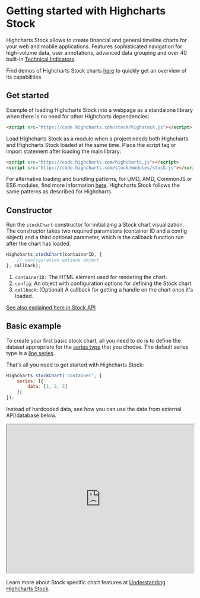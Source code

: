 Getting started with Highcharts Stock
===

Highcharts Stock allows to create financial and general timeline charts for your web and mobile applications. Features sophisticated navigation for high-volume data, user annotations, advanced data grouping and over 40 built-in [Technical Indicators](https://www.highcharts.com/docs/stock/technical-indicator-series).

Find demos of Highcharts Stock charts [here](https://highcharts.com/stock/demo) to quickly get an overview of its capabilities.

Get started
-----------

Example of loading Highcharts Stock into a webpage as a standalone library when there is no need for other Highcharts dependencies:

```html
<script src="https://code.highcharts.com/stock/highstock.js"></script>
```
Load Highcharts Stock as a module when a project needs both Highcharts and Highcharts Stock loaded at the same time. Place the script tag or import statement after loading the main library:

```html
<script src="https://code.highcharts.com/highcharts.js"></script>
<script src="https://code.highcharts.com/stock/modules/stock.js"></script>
```
For alternative loading and bundling patterns, for UMD, AMD, CommonJS or ES6 modules, find more information [here](https://github.com/highcharts/highcharts/blob/main/readme.md). Highcharts Stock follows the same patterns as described for Highcharts.

Constructor
-----------

Run the `stockChart` constructor for initializing a Stock chart visualization. The constructor takes two required parameters (container ID and a config object) and a third optional parameter, which is the callback function run after the chart has loaded.

```js
Highcharts.stockChart(containerID, {
    // configuration options object
}, callback);
```

1.  `containerID:` The HTML element used for rendering the chart.
2.  `config`: An object with configuration options for defining the Stock chart.
3.  `callback`: (Optional) A callback for getting a handle on the chart once it's loaded.

[See also explained here in Stock API](https://api.highcharts.com/class-reference/Highcharts.StockChart)

Basic example
--------------

To create your first basic stock chart, all you need to do is to define the dataset appropriate for the [series type](https://api.highcharts.com/highstock/series) that you choose. The default series type is a [line series](https://api.highcharts.com/highstock/series.line).

That's all you need to get started with Highcharts Stock:

```js
Highcharts.stockChart('container', {
    series: [{
        data: [1, 2, 3]
    }]
});
```

Instead of hardcoded data, see how you can use the data from external API/database below.

<iframe src="https://www.highcharts.com/samples/embed/stock/demo/basic-line" width="100%" height="400" allow="fullscreen"></iframe>


<br />

Learn more about Stock specific chart features at [Understanding Highcharts Stock](https://www.highcharts.com/docs/stock/understanding-highcharts-stock).
